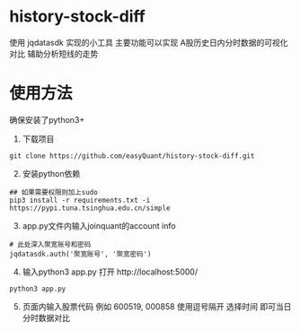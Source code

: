 # history-stock-diff
使用 jqdatasdk 实现的小工具
主要功能可以实现 A股历史日内分时数据的可视化对比
辅助分析短线的走势

# 使用方法
确保安装了python3+

1. 下载项目
```
git clone https://github.com/easyQuant/history-stock-diff.git
```

2. 安装python依赖
```
## 如果需要权限则加上sudo
pip3 install -r requirements.txt -i https://pypi.tuna.tsinghua.edu.cn/simple
```

3. app.py文件内输入joinquant的account info
```
# 此处深入聚宽账号和密码
jqdatasdk.auth('聚宽账号', '聚宽密码')
```

4. 输入python3 app.py 打开 http://localhost:5000/ 
```
python3 app.py
```

5. 页面内输入股票代码 例如 600519, 000858 使用逗号隔开 选择时间 即可当日分时数据对比
